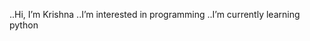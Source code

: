 ..Hi, I’m Krishna
..I’m interested in programming
..I’m currently learning python 


<!---
Krishna08052008/Krishna08052008 is a ✨ special ✨ repository because its `README.md` (this file) appears on your GitHub profile.
You can click the Preview link to take a look at your changes.
--->
